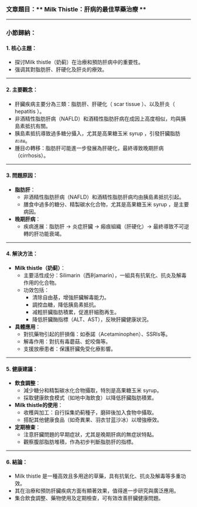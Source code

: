 ### 文章題目：** Milk Thistle：肝病的最佳草藥治療 **

---

### 小節歸納：

#### 1. 核心主題：
- 探讨Milk thistle（奶蓟）在治療和預防肝病中的重要性。
- 强调其對脂肪肝、肝硬化及肝炎的療效。

---

#### 2. 主要觀念：
- 肝臟疾病主要分為三類：脂肪肝、肝硬化（ scar tissue ）、以及肝炎（ hepatitis ）。
- 非酒精性脂肪肝病（NAFLD）和酒精性脂肪肝病在成因上高度相似，均與胰島素抵抗有關。
- 胰島素抵抗導致過多糖分攝入，尤其是高果糖玉米 syrup ，引發肝臟脂肪สะสม。
- 腫目の轉移：脂肪肝可能進一步發展為肝硬化，最終導致晚期肝病（cirrhosis）。

---

#### 3. 問題原因：
- **脂肪肝**：
  - 非酒精性脂肪肝病（NAFLD）和酒精性脂肪肝病均由胰島素抵抗引起。
  - 膳食中過多的糖分、精製碳水化合物，尤其是高果糖玉米 syrup ，是主要病因。
- **晚期肝病**：
  - 疾病進展：脂肪肝 → 炎症肝臟 → 瘢痕組織（肝硬化）→ 最終導致不可逆轉的肝功能衰竭。

---

#### 4. 解決方法：
- **Milk thistle（奶蓟）**：
  - 主要活性成分：Silimarin（西利amarin），一組具有抗氧化、抗炎及解毒作用的化合物。
  - 功效包括：
    - 清除自由基，增強肝臟解毒能力。
    - 調控血糖，降低胰島素抵抗。
    - 减輕肝臟脂肪積累，促進肝細胞再生。
    - 降低肝臟酶指標（ALT、AST），反映肝臟健康狀況。
- **具體應用**：
  - 對抗藥物引起的肝損傷：如泰諾（Acetaminophen）、SSRIs等。
  - 解毒作用：對抗有毒蘑菇、蛇咬傷等。
  - 支援放療患者：保護肝臟免受化療影響。

---

#### 5. 健康建議：
- **飲食調整**：
  - 減少糖分和精製碳水化合物攝取，特別是高果糖玉米 syrup。
  - 採取健康飲食模式（如地中海飲食）以降低肝臟脂肪積累。
- **Milk thistle的使用**：
  - 收穫與加工：自行採集奶蓟種子，磨碎後加入食物中攝取。
  - 搭配其他健康食品（如奇異果、羽衣甘蓝沙冰）以增強療效。
- **定期檢查**：
  - 注意肝臟問題的早期症狀，尤其是晚期肝病的無症狀特點。
  - 觀察腹部脂肪堆積，作為初步判斷脂肪肝的指標。

---

#### 6. 結論：
- Milk thistle 是一種高效且多用途的草藥，具有抗氧化、抗炎及解毒等多重功效。
- 其在治療和預防肝臟疾病方面有顯著效果，值得進一步研究與廣泛應用。
- 集合飲食調整、藥物使用及定期檢查，可有效改善肝臟健康問題。